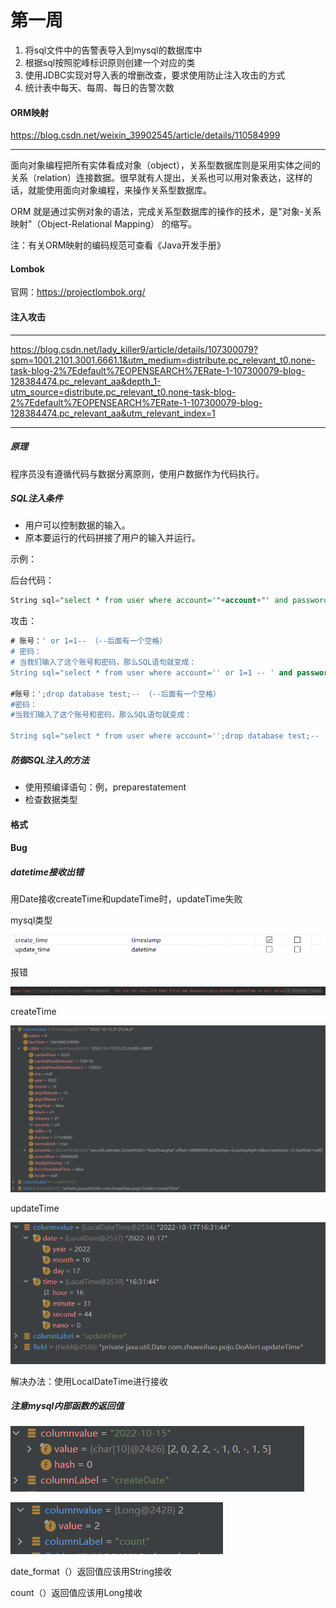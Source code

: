 # 第一周

1. 将sql文件中的告警表导入到mysql的数据库中
2. 根据sql按照驼峰标识原则创建一个对应的类
3. 使用JDBC实现对导入表的增删改查，要求使用防止注入攻击的方式
4. 统计表中每天、每周、每日的告警次数

#### ORM映射

https://blog.csdn.net/weixin_39902545/article/details/110584999

----

面向对象编程把所有实体看成对象（object），关系型数据库则是采用实体之间的关系（relation）连接数据。很早就有人提出，关系也可以用对象表达，这样的话，就能使用面向对象编程，来操作关系型数据库。

ORM 就是通过实例对象的语法，完成关系型数据库的操作的技术，是"对象-关系映射"（Object-Relational Mapping） 的缩写。

注：有关ORM映射的编码规范可查看《Java开发手册》

#### Lombok

官网：https://projectlombok.org/

#### 注入攻击

-------

https://blog.csdn.net/lady_killer9/article/details/107300079?spm=1001.2101.3001.6661.1&utm_medium=distribute.pc_relevant_t0.none-task-blog-2%7Edefault%7EOPENSEARCH%7ERate-1-107300079-blog-128384474.pc_relevant_aa&depth_1-utm_source=distribute.pc_relevant_t0.none-task-blog-2%7Edefault%7EOPENSEARCH%7ERate-1-107300079-blog-128384474.pc_relevant_aa&utm_relevant_index=1

--------

##### 原理

程序员没有遵循代码与数据分离原则，使用户数据作为代码执行。

##### SQL注入条件

- 用户可以控制数据的输入。
- 原本要运行的代码拼接了用户的输入并运行。

示例：

后台代码：

```sql
String sql="select * from user where account='"+account+"' and password='"+password+"'";
```

攻击：

```sql
# 账号：' or 1=1-- （--后面有一个空格）
# 密码：
# 当我们输入了这个账号和密码，那么SQL语句就变成：
String sql="select * from user where account='' or 1=1 -- ' and password=''";

#账号：';drop database test;-- （--后面有一个空格）
#密码：
#当我们输入了这个账号和密码，那么SQL语句就变成：

String sql="select * from user where account='';drop database test;-- ' and password=''";
```

##### 防御SQL注入的方法

- 使用预编译语句：例，preparestatement
- 检查数据类型

#### 格式



#### Bug

##### datetime接收出错

用Date接收createTime和updateTime时，updateTime失败

mysql类型

![image-20230219204531734](三周培训任务.assets/image-20230219204531734.png)

报错

![image-20230219204436946](三周培训任务.assets/image-20230219204436946.png)

createTime

![image-20230219204248386](三周培训任务.assets/image-20230219204248386.png)

updateTime

![image-20230219204409110](三周培训任务.assets/image-20230219204409110.png)

解决办法：使用LocalDateTime进行接收

##### 注意mysql内部函数的返回值

![image-20230219224606579](三周培训任务.assets/image-20230219224606579.png)

![image-20230219224616524](三周培训任务.assets/image-20230219224616524.png)

date_format（）返回值应该用String接收

count（）返回值应该用Long接收